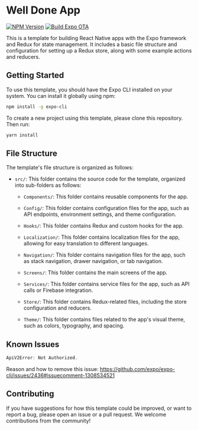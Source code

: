 # Well Done App
[![NPM Version](https://img.shields.io/npm/v/react-native-expo-redux-template)](https://www.npmjs.com/package/react-native-expo-redux-template)
[![Build Expo OTA](https://github.com/hpccbk/react-native-expo-redux-template/actions/workflows/update.yml/badge.svg)](https://github.com/hpccbk/react-native-expo-redux-template/actions/workflows/update.yml)


This is a template for building React Native apps with the Expo framework and Redux for state management. It includes a basic file structure and configuration for setting up a Redux store, along with some example actions and reducers.

## Getting Started

To use this template, you should have the Expo CLI installed on your system. You can install it globally using npm:

```bash
npm install -g expo-cli
```

To create a new project using this template, please clone this repository. Then run:

```bash
yarn install
```

## File Structure

The template's file structure is organized as follows:

- `src/`: This folder contains the source code for the template, organized into sub-folders as follows:

  - `Components/`: This folder contains reusable components for the app.

  - `Config/`: This folder contains configuration files for the app, such as API endpoints, environment settings, and theme configuration.

  - `Hooks/`: This folder contains Redux and custom hooks for the app.

  - `Localization/`: This folder contains localization files for the app, allowing for easy translation to different languages.

  - `Navigation/`: This folder contains navigation files for the app, such as stack navigation, drawer navigation, or tab navigation.

  - `Screens/`: This folder contains the main screens of the app.

  - `Services/`: This folder contains service files for the app, such as API calls or Firebase integration.

  - `Store/`: This folder contains Redux-related files, including the store configuration and reducers.

  - `Theme/`: This folder contains files related to the app's visual theme, such as colors, typography, and spacing.

## Known Issues

```js
ApiV2Error: Not Authorized.
```
Reason and how to remove this issue: https://github.com/expo/expo-cli/issues/2436#issuecomment-1308534521


## Contributing

If you have suggestions for how this template could be improved, or want to report a bug, please open an issue or a pull request. We welcome contributions from the community!


